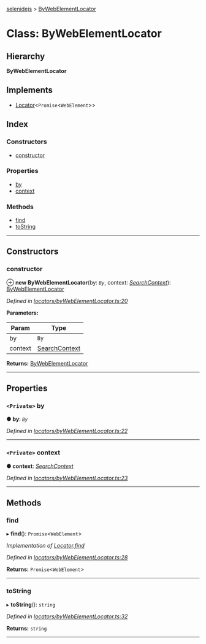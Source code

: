[selenidejs](../README.md) > [ByWebElementLocator](../classes/bywebelementlocator.md)

# Class: ByWebElementLocator

## Hierarchy

**ByWebElementLocator**

## Implements

* [Locator](../interfaces/locator.md)<`Promise`<`WebElement`>>

## Index

### Constructors

* [constructor](bywebelementlocator.md#constructor)

### Properties

* [by](bywebelementlocator.md#by)
* [context](bywebelementlocator.md#context)

### Methods

* [find](bywebelementlocator.md#find)
* [toString](bywebelementlocator.md#tostring)

---

## Constructors

<a id="constructor"></a>

###  constructor

⊕ **new ByWebElementLocator**(by: *`By`*, context: *[SearchContext](../interfaces/searchcontext.md)*): [ByWebElementLocator](bywebelementlocator.md)

*Defined in [locators/byWebElementLocator.ts:20](https://github.com/KnowledgeExpert/selenidejs/blob/master/lib/locators/byWebElementLocator.ts#L20)*

**Parameters:**

| Param | Type |
| ------ | ------ |
| by | `By` |
| context | [SearchContext](../interfaces/searchcontext.md) |

**Returns:** [ByWebElementLocator](bywebelementlocator.md)

___

## Properties

<a id="by"></a>

### `<Private>` by

**● by**: *`By`*

*Defined in [locators/byWebElementLocator.ts:22](https://github.com/KnowledgeExpert/selenidejs/blob/master/lib/locators/byWebElementLocator.ts#L22)*

___
<a id="context"></a>

### `<Private>` context

**● context**: *[SearchContext](../interfaces/searchcontext.md)*

*Defined in [locators/byWebElementLocator.ts:23](https://github.com/KnowledgeExpert/selenidejs/blob/master/lib/locators/byWebElementLocator.ts#L23)*

___

## Methods

<a id="find"></a>

###  find

▸ **find**(): `Promise`<`WebElement`>

*Implementation of [Locator](../interfaces/locator.md).[find](../interfaces/locator.md#find)*

*Defined in [locators/byWebElementLocator.ts:28](https://github.com/KnowledgeExpert/selenidejs/blob/master/lib/locators/byWebElementLocator.ts#L28)*

**Returns:** `Promise`<`WebElement`>

___
<a id="tostring"></a>

###  toString

▸ **toString**(): `string`

*Defined in [locators/byWebElementLocator.ts:32](https://github.com/KnowledgeExpert/selenidejs/blob/master/lib/locators/byWebElementLocator.ts#L32)*

**Returns:** `string`

___

